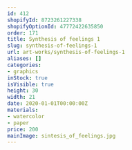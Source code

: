 ```yaml
---
id: 412
shopifyId: 8723261227338
shopifyOptionId: 47772422635850
order: 171
title: Synthesis of feelings 1
slug: synthesis-of-feelings-1
url: art-works/synthesis-of-feelings-1
aliases: []
categories:
- graphics
inStock: true
isVisible: true
height: 30
width: 21
date: 2020-01-01T00:00:00Z
materials:
- watercolor
- paper
price: 200
mainImage: sintesis_of_feelings.jpg
---
```

